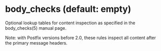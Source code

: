 # body_checks (default: empty)
 Optional lookup tables for content inspection as specified in
the body\_checks(5) manual page. 


 Note: with Postfix versions before 2.0, these rules inspect
all content after the primary message headers. 



